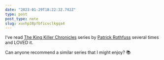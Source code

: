 ```yaml
---
date: "2023-01-29T18:22:32.742Z"
type: post 
post_type: note
slug: xuvhp38pfbficvclkgqa4
---
```

I’ve read [The King Killer Chronicles](https://www.patrickrothfuss.com/content/books.asp) series by [Patrick Rothfuss](https://twitter.com/patrickrothfuss?s=21&t=loHvu9XuipEG4a4aOIdblg) several times and LOVED it. 

Can anyone recommend a similar series that I might enjoy? 📚
